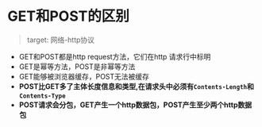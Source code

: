 
# GET和POST的区别
> target: 网络-http协议
+ GET和POST都是http request方法，它们在http 请求行中标明
+ GET是幂等方法，POST是非幂等方法
+ GET能够被浏览器缓存，POST无法被缓存
+ **POST比GET多了主体长度信息和类型,在请求头中必须有`Contents-Length`和`Contents-Type`**
+ **POST请求会分包，GET产生一个http数据包，POST产生至少两个http数据包**

